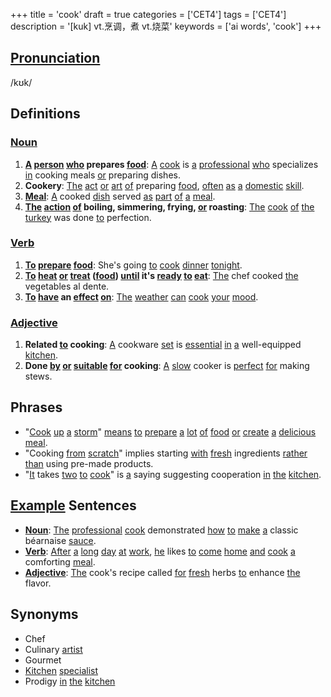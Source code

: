 +++
title = 'cook'
draft = true
categories = ['CET4']
tags = ['CET4']
description = '[kuk] vt.烹调，煮 vt.烧菜'
keywords = ['ai words', 'cook']
+++

## [Pronunciation](/post/pronunciation/)
/kʊk/

## Definitions
### [Noun](/post/noun/)
1. **[A](/post/a/) [person](/post/person/) [who](/post/who/) prepares [food](/post/food/)**: [A](/post/a/) [cook](/post/cook/) is [a](/post/a/) [professional](/post/professional/) [who](/post/who/) specializes [in](/post/in/) cooking meals [or](/post/or/) preparing dishes.
2. **Cookery**: [The](/post/the/) [act](/post/act/) [or](/post/or/) [art](/post/art/) [of](/post/of/) preparing [food](/post/food/), [often](/post/often/) [as](/post/as/) [a](/post/a/) [domestic](/post/domestic/) [skill](/post/skill/).
3. **[Meal](/post/meal/)**: [A](/post/a/) cooked [dish](/post/dish/) served [as](/post/as/) [part](/post/part/) [of](/post/of/) [a](/post/a/) [meal](/post/meal/).
4. **[The](/post/the/) [action](/post/action/) [of](/post/of/) boiling, simmering, frying, [or](/post/or/) roasting**: [The](/post/the/) [cook](/post/cook/) [of](/post/of/) [the](/post/the/) [turkey](/post/turkey/) was done [to](/post/to/) perfection.

### [Verb](/post/verb/)
1. **[To](/post/to/) [prepare](/post/prepare/) [food](/post/food/)**: She's going [to](/post/to/) [cook](/post/cook/) [dinner](/post/dinner/) [tonight](/post/tonight/).
2. **[To](/post/to/) [heat](/post/heat/) [or](/post/or/) [treat](/post/treat/) ([food](/post/food/)) [until](/post/until/) it's [ready](/post/ready/) [to](/post/to/) [eat](/post/eat/)**: [The](/post/the/) chef cooked [the](/post/the/) vegetables al dente.
3. **[To](/post/to/) [have](/post/have/) an [effect](/post/effect/) [on](/post/on/)**: [The](/post/the/) [weather](/post/weather/) [can](/post/can/) [cook](/post/cook/) [your](/post/your/) [mood](/post/mood/).

### [Adjective](/post/adjective/)
1. **Related [to](/post/to/) cooking**: [A](/post/a/) cookware [set](/post/set/) is [essential](/post/essential/) [in](/post/in/) [a](/post/a/) well-equipped [kitchen](/post/kitchen/).
2. **Done [by](/post/by/) [or](/post/or/) [suitable](/post/suitable/) [for](/post/for/) cooking**: [A](/post/a/) [slow](/post/slow/) cooker is [perfect](/post/perfect/) [for](/post/for/) making stews.

## Phrases
- "[Cook](/post/cook/) [up](/post/up/) [a](/post/a/) [storm](/post/storm/)" [means](/post/means/) [to](/post/to/) [prepare](/post/prepare/) [a](/post/a/) [lot](/post/lot/) [of](/post/of/) [food](/post/food/) [or](/post/or/) [create](/post/create/) [a](/post/a/) [delicious](/post/delicious/) [meal](/post/meal/).
- "Cooking [from](/post/from/) [scratch](/post/scratch/)" implies starting [with](/post/with/) [fresh](/post/fresh/) ingredients [rather](/post/rather/) [than](/post/than/) using pre-made products.
- "[It](/post/it/) takes [two](/post/two/) [to](/post/to/) [cook](/post/cook/)" is [a](/post/a/) saying suggesting cooperation [in](/post/in/) [the](/post/the/) [kitchen](/post/kitchen/).

## [Example](/post/example/) Sentences
- **[Noun](/post/noun/)**: [The](/post/the/) [professional](/post/professional/) [cook](/post/cook/) demonstrated [how](/post/how/) [to](/post/to/) [make](/post/make/) [a](/post/a/) classic béarnaise [sauce](/post/sauce/).
- **[Verb](/post/verb/)**: [After](/post/after/) [a](/post/a/) [long](/post/long/) [day](/post/day/) [at](/post/at/) [work](/post/work/), [he](/post/he/) likes [to](/post/to/) [come](/post/come/) [home](/post/home/) [and](/post/and/) [cook](/post/cook/) [a](/post/a/) comforting [meal](/post/meal/).
- **[Adjective](/post/adjective/)**: [The](/post/the/) cook's recipe called [for](/post/for/) [fresh](/post/fresh/) herbs [to](/post/to/) enhance [the](/post/the/) flavor.

## Synonyms
- Chef
- Culinary [artist](/post/artist/)
- Gourmet
- [Kitchen](/post/kitchen/) [specialist](/post/specialist/)
- Prodigy [in](/post/in/) [the](/post/the/) [kitchen](/post/kitchen/)
